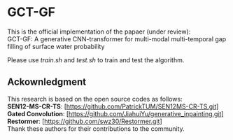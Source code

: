# GCT-GF  
This is the official implementation of the papaer (under review):  
GCT-GF: A generative CNN-transformer for multi-modal multi-temporal gap filling of surface water probability  

Please use *train.sh* and *test.sh* to train and test the algorithm.  

## Ackownledgment
This research is based on the open source codes as follows:  
**SEN12-MS-CR-TS**: [https://github.com/PatrickTUM/SEN12MS-CR-TS.git]  
**Gated Convolution**: [https://github.com/JiahuiYu/generative_inpainting.git]  
**Restormer**: [https://github.com/swz30/Restormer.git]  
Thank these authors for their contributions to the community.

